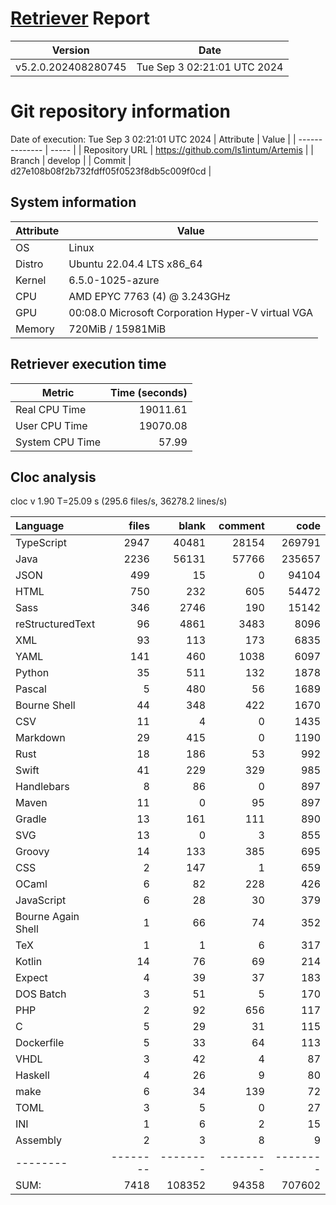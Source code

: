 # [Retriever](https://github.com/PalladioSimulator/Palladio-ReverseEngineering-Retriever) Report
| Version | Date |
| ------- | ---- |
| v5.2.0.202408280745 | Tue Sep  3 02:21:01 UTC 2024 |

# Git repository information
Date of execution: Tue Sep  3 02:21:01 UTC 2024
|    Attribute   | Value |
| -------------- | ----- |
| Repository URL | https://github.com/ls1intum/Artemis |
| Branch         | develop |
| Commit         | d27e108b08f2b732fdff05f0523f8db5c009f0cd |


## System information
| Attribute | Value |
| --------- | ----- |
| OS | Linux  |
| Distro | Ubuntu 22.04.4 LTS x86_64  |
| Kernel | 6.5.0-1025-azure  |
| CPU | AMD EPYC 7763 (4) @ 3.243GHz  |
| GPU | 00:08.0 Microsoft Corporation Hyper-V virtual VGA  |
| Memory | 720MiB / 15981MiB  |

## Retriever execution time
| Metric | Time (seconds) |
| --- | ---: |
| Real CPU Time | 19011.61 |
| User CPU Time | 19070.08 |
| System CPU Time | 57.99 |
<!--
Explainations:
- __Real CPU Time__: actual time the command has run (can be less than total time spent in user and system mode for multi-threaded processes)
- __User CPU Time__: time the command has spent running in user mode
- __System CPU Time__: time the command has spent running in system or kernel mode
-->

## Cloc analysis
cloc v 1.90  T=25.09 s (295.6 files/s, 36278.2 lines/s)

Language|files|blank|comment|code
:-------|-------:|-------:|-------:|-------:
TypeScript|2947|40481|28154|269791
Java|2236|56131|57766|235657
JSON|499|15|0|94104
HTML|750|232|605|54472
Sass|346|2746|190|15142
reStructuredText|96|4861|3483|8096
XML|93|113|173|6835
YAML|141|460|1038|6097
Python|35|511|132|1878
Pascal|5|480|56|1689
Bourne Shell|44|348|422|1670
CSV|11|4|0|1435
Markdown|29|415|0|1190
Rust|18|186|53|992
Swift|41|229|329|985
Handlebars|8|86|0|897
Maven|11|0|95|897
Gradle|13|161|111|890
SVG|13|0|3|855
Groovy|14|133|385|695
CSS|2|147|1|659
OCaml|6|82|228|426
JavaScript|6|28|30|379
Bourne Again Shell|1|66|74|352
TeX|1|1|6|317
Kotlin|14|76|69|214
Expect|4|39|37|183
DOS Batch|3|51|5|170
PHP|2|92|656|117
C|5|29|31|115
Dockerfile|5|33|64|113
VHDL|3|42|4|87
Haskell|4|26|9|80
make|6|34|139|72
TOML|3|5|0|27
INI|1|6|2|15
Assembly|2|3|8|9
--------|--------|--------|--------|--------
SUM:|7418|108352|94358|707602
